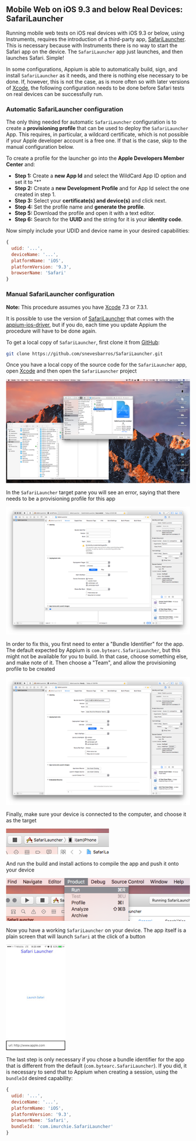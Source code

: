 ## Mobile Web on iOS 9.3 and below Real Devices: SafariLauncher

Running mobile web tests on iOS real devices with iOS 9.3 or below, using Instruments,
requires the introduction of a third-party app, [SafariLauncher](https://github.com/snevesbarros/SafariLauncher).
This is necessary because with Instruments there is no way to start the Safari
app on the device. The `SafariLauncher` app just launches, and then launches
Safari. Simple!

In some configurations, Appium is able to automatically build, sign, and install
`SafariLauncher` as it needs, and there is nothing else necessary to be done. If,
however, this is not the case, as is more often so with later versions of
[Xcode](https://developer.apple.com/xcode/), the following configuration needs to
be done before Safari tests on real devices can be successfully run.


### Automatic SafariLauncher configuration

The only thing needed for automatic `SafariLauncher` configuration is to create
a **provisioning profile** that can be used to deploy the `SafariLauncher` App.
This requires, in particular, a wildcard certificate, which is not possible if
your Apple developer account is a free one. If that is the case, skip to the
manual configuration below.

To create a profile for the launcher go into the **Apple Developers Member Center** and:

  * **Step 1:** Create a **new App Id** and select the WildCard App ID option and set it to "*"
  * **Step 2:** Create a **new Development Profile** and for App Id select the one created in step 1.
  * **Step 3:** Select your **certificate(s) and device(s)** and click next.
  * **Step 4:** Set the profile name and **generate the profile**.
  * **Step 5:** Download the profile and open it with a text editor.
  * **Step 6:** Search for the **UUID** and the string for it is your **identity code**.

Now simply include your UDID and device name in your desired capabilities:
```js
{
  udid: '...',
  deviceName: '...',
  platformName: 'iOS',
  platformVersion: '9.3',
  browserName: 'Safari'
}
```


### Manual SafariLauncher configuration

**Note:** This procedure assumes you have [Xcode](https://developer.apple.com/xcode/) 7.3 or 7.3.1.

It is possible to use the version of [SafariLauncher](https://github.com/snevesbarros/SafariLauncher)
that comes with the [appium-ios-driver](https://github.com/appium/appium-ios-driver),
but if you do, each time you update Appium the procedure will have to be done again.

To get a local copy of `SafariLauncher`, first clone it from [GitHub](https://github.com/):
```bash
git clone https://github.com/snevesbarros/SafariLauncher.git
```

Once you have a local copy of the source code for the `SafariLauncher` app, open
[Xcode](https://developer.apple.com/xcode/) and then open the `SafariLauncher` project

![Opening SafariLauncher project](safari-launcher/opening.png)

In the `SafariLauncher` target pane you will see an error, saying that there needs
to be a provisioning profile for this app

![No provisioning profile error](safari-launcher/no-provisioning-profile.png)

In order to fix this, you first need to enter a "Bundle Identifier" for the app. The default
expected by Appium is `com.bytearc.SafariLauncher`, but this might not be available
for you to build. In that case, choose something else, and make note of it. Then
choose a "Team", and allow the provisioning profile to be created

![Fixing provisioning profile error](safari-launcher/changing-bundleid.png)

Finally, make sure your device is connected to the computer, and choose it as the
target

![Choosing device](safari-launcher/choosing-target.png)

And run the build and install actions to compile the app and push it onto your
device

![Running SafariLauncher](safari-launcher/running.png)

Now you have a working `SafariLauncher` on your device. The app itself is a plain
screen that will launch `Safari` at the click of a button

![SafariLauncher on device](safari-launcher/safarilauncher.png)

The last step is only necessary if you chose a bundle identifier for the app that
is different from the default (`com.bytearc.SafariLauncher`). If you did, it is
necessary to send that to Appium when creating a session, using the `bundleId`
desired capability:
```js
{
  udid: '...',
  deviceName: '...',
  platformName: 'iOS',
  platformVersion: '9.3',
  browserName: 'Safari',
  bundleId: 'com.imurchie.SafariLauncher'
}
```
